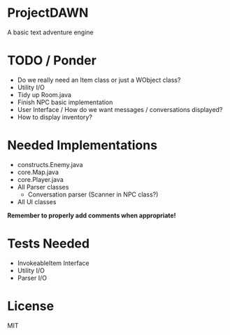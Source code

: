 ProjectDAWN
===========

A basic text adventure engine

TODO / Ponder
=============

- Do we really need an Item class or just a WObject class?
- Utility I/O
- Tidy up Room.java
- Finish NPC basic implementation
- User Interface / How do we want messages / conversations displayed?
- How to display inventory?

Needed Implementations
======================

- constructs.Enemy.java
- core.Map.java
- core.Player.java
- All Parser classes
    - Conversation parser (Scanner in NPC class?)
- All UI classes

**Remember to properly add comments when appropriate!**

Tests Needed
============

- InvokeableItem Interface
- Utility I/O
- Parser I/O

License
=======

MIT
